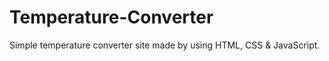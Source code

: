 # Temperature-Converter
Simple temperature converter site made by using HTML, CSS &amp; JavaScript.
